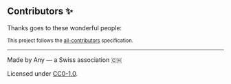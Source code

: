 ## Contributors ✨

Thanks goes to these wonderful people:
<!-- CONTRIBUTORS START -->
<!-- CONTRIBUTORS END -->

<sub>This project follows the [all-contributors](https://github.com/all-contributors/all-contributors) specification.</sub>

---
Made by Any — a Swiss association 🇨🇭

Licensed under [CC0-1.0](./LICENSE.md).
